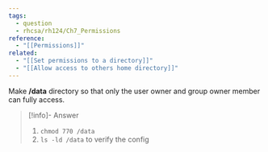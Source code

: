 ```yaml
---
tags:
  - question
  - rhcsa/rh124/Ch7_Permissions
reference:
  - "[[Permissions]]"
related:
  - "[[Set permissions to a directory]]"
  - "[[Allow access to others home directory]]"
---
```

Make **/data** directory so that only the user owner and group owner member can fully access.

>[!info]- Answer
>1. `chmod 770 /data`
>2. `ls -ld /data` to verify the config



